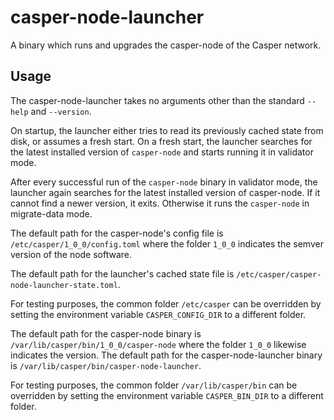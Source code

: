 # casper-node-launcher

A binary which runs and upgrades the casper-node of the Casper network.

## Usage

The casper-node-launcher takes no arguments other than the standard `--help` and `--version`.

On startup, the launcher either tries to read its previously cached state from disk, or assumes a fresh start.  On a
fresh start, the launcher searches for the latest installed version of `casper-node` and starts running it in validator
mode.

After every successful run of the `casper-node` binary in validator mode, the launcher again searches for the latest
installed version of casper-node.  If it cannot find a newer version, it exits.  Otherwise it runs the `casper-node` in
migrate-data mode.

The default path for the casper-node's config file is `/etc/casper/1_0_0/config.toml` where the folder `1_0_0`
indicates the semver version of the node software.

The default path for the launcher's cached state file is `/etc/casper/casper-node-launcher-state.toml`.

For testing purposes, the common folder `/etc/casper` can be overridden by setting the environment variable
`CASPER_CONFIG_DIR` to a different folder.

The default path for the casper-node binary is `/var/lib/casper/bin/1_0_0/casper-node` where the folder `1_0_0` likewise
indicates the version.  The default path for the casper-node-launcher binary is
`/var/lib/casper/bin/casper-node-launcher`.

For testing purposes, the common folder `/var/lib/casper/bin` can be overridden by setting the environment variable
`CASPER_BIN_DIR` to a different folder.
